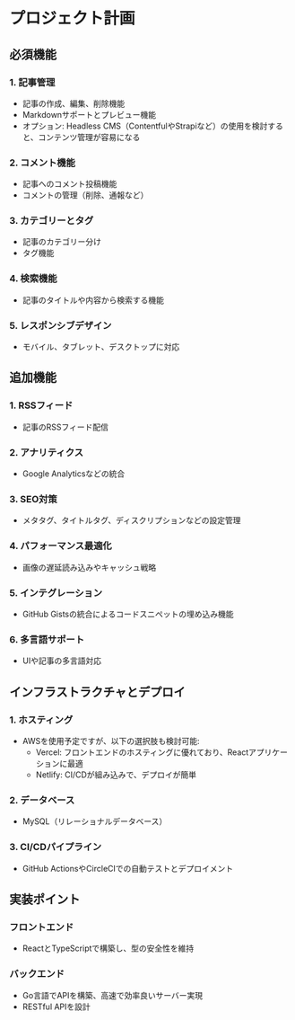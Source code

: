 # プロジェクト計画

## 必須機能
### 1. 記事管理
- 記事の作成、編集、削除機能
- Markdownサポートとプレビュー機能
- オプション: Headless CMS（ContentfulやStrapiなど）の使用を検討すると、コンテンツ管理が容易になる

### 2. コメント機能
- 記事へのコメント投稿機能
- コメントの管理（削除、通報など）

### 3. カテゴリーとタグ
- 記事のカテゴリー分け
- タグ機能

### 4. 検索機能
- 記事のタイトルや内容から検索する機能

### 5. レスポンシブデザイン
- モバイル、タブレット、デスクトップに対応

## 追加機能
### 1. RSSフィード
- 記事のRSSフィード配信

### 2. アナリティクス
- Google Analyticsなどの統合

### 3. SEO対策
- メタタグ、タイトルタグ、ディスクリプションなどの設定管理

### 4. パフォーマンス最適化
- 画像の遅延読み込みやキャッシュ戦略

### 5. インテグレーション
- GitHub Gistsの統合によるコードスニペットの埋め込み機能

### 6. 多言語サポート
- UIや記事の多言語対応

## インフラストラクチャとデプロイ
### 1. ホスティング
- AWSを使用予定ですが、以下の選択肢も検討可能:
  - Vercel: フロントエンドのホスティングに優れており、Reactアプリケーションに最適
  - Netlify: CI/CDが組み込みで、デプロイが簡単

### 2. データベース
- MySQL（リレーショナルデータベース）

### 3. CI/CDパイプライン
- GitHub ActionsやCircleCIでの自動テストとデプロイメント

## 実装ポイント
### フロントエンド
- ReactとTypeScriptで構築し、型の安全性を維持

### バックエンド
- Go言語でAPIを構築、高速で効率良いサーバー実現
- RESTful APIを設計